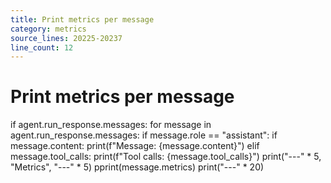 ```yaml
---
title: Print metrics per message
category: metrics
source_lines: 20225-20237
line_count: 12
---
```


# Print metrics per message
if agent.run_response.messages:
    for message in agent.run_response.messages:
        if message.role == "assistant":
            if message.content:
                print(f"Message: {message.content}")
            elif message.tool_calls:
                print(f"Tool calls: {message.tool_calls}")
            print("---" * 5, "Metrics", "---" * 5)
            pprint(message.metrics)
            print("---" * 20)

